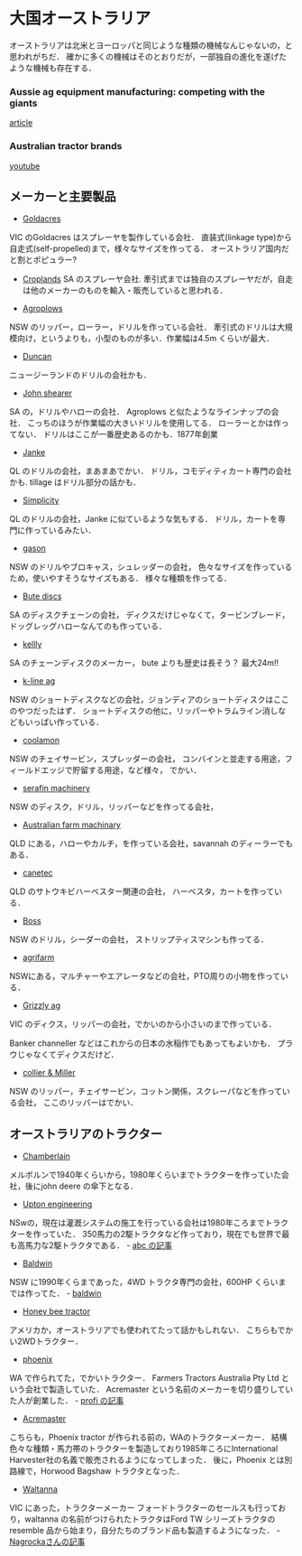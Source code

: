 # 大国オーストラリア

オーストラリアは北米とヨーロッパと同じような種類の機械なんじゃないの，と思われがちだ．
確かに多くの機械はそのとおりだが，一部独自の進化を遂げたような機械も存在する．


### Aussie ag equipment manufacturing: competing with the giants

[article](https://www.theaustralianfarmer.com/aussie-ag-equipment-manufacturing-competing-with-the-giants)

### Australian tractor brands

[youtube](https://www.youtube.com/watch?app=desktop&v=DC5Yp-0p-ug)

## メーカーと主要製品
- [Goldacres](https://www.goldacres.com.au/products)

VIC のGoldacres はスプレーヤを製作している会社．
直装式(linkage type)から自走式(self-propelled)まで，様々なサイズを作ってる．
オーストラリア国内だと割とポピュラー?

- [Croplands](https://croplands.com/au/)
SA のスプレーヤ会社. 
牽引式までは独自のスプレーヤだが，自走は他のメーカーのものを輸入・販売していると思われる．

- [Agroplows](https://www.agrowplow.com.au/)

NSW のリッパー，ローラー，ドリルを作っている会社．
牽引式のドリルは大規模向け，というよりも，小型のものが多い．作業幅は4.5m くらいが最大．

- [Duncan]()

ニュージーランドのドリルの会社かも．

- [John shearer](https://johnshearer.com.au/)

SA の，ドリルやハローの会社．
Agroplows と似たようなラインナップの会社．
こっちのほうが作業幅の大きいドリルを使用してる．
ローラーとかは作ってない．
ドリルはここが一番歴史あるのかも．1877年創業

- [Janke](https://www.janke.com.au/) 

QL のドリルの会社，まあまあでかい．
ドリル，コモディティカート専門の会社かも.
tillage はドリル部分の話かも．

- [Simplicity](https://www.simplicityaus.com.au/)

QL のドリルの会社，Janke に似ているような気もする．
ドリル，カートを専門に作っているみたい．

- [gason](https://gason.com.au/)

NSW のドリルやブロキャス，シュレッダーの会社，
色々なサイズを作っているため，使いやすそうなサイズもある．
様々な種類を作ってる．

- [Bute discs](https://butediscs.com/)

SA のディスクチェーンの会社，
ディクスだけじゃなくて，タービンブレード，ドッグレッグハローなんてのも作っている．

- [kellly](https://kellytillage.com/)

SA のチェーンディスクのメーカー，
bute よりも歴史は長そう？
最大24m!!

- [k-line ag](https://k-line.net.au/)

NSW のショートディスクなどの会社，ジョンディアのショートディスクはここのやつだったはず．
ショートディスクの他に，リッパーやトラムライン消しなどもいっぱい作っている．

- [coolamon](https://coolamon.com.au/)

NSW のチェイサービン，スプレッダーの会社，
コンバインと並走する用途，フィールドエッジで貯留する用途，など様々，
でかい．

- [serafin machinery](https://www.serafinmachinery.com.au/)

NSW のディスク，ドリル，リッパーなどを作ってる会社，

- [Australian farm machinary](https://daveyafm.com.au/)

QLD にある，ハローやカルチ，を作っている会社，savannah のディーラーでもある．

- [canetec](https://www.canetec.com.au/)

QLD のサトウキビハーベスター関連の会社，
ハーベスタ，カートを作っている．

- [Boss](https://bossagriculture.com.au/)

NSW のドリル，シーダーの会社，
ストリップティスマシンも作ってる．

- [agrifarm](https://agrifarm.com.au/)

NSWにある，マルチャーやエアレータなどの会社，PTO周りの小物を作っている．

- [Grizzly ag](https://grizzlyag.com.au/)

VIC のディクス，リッパーの会社，でかいのから小さいのまで作っている．

Banker channeller などはこれからの日本の水稲作でもあってもよいかも．
プラウじゃなくてディクスだけど．

- [collier & Miller](https://www.colliermiller.com.au/agriculture/candm-farm-machinery)

NSW のリッパー，チェイサービン，コットン関係，スクレーパなどを作っている会社，
ここのリッパーはでかい．



## オーストラリアのトラクター

- [Chamberlain](https://en.wikipedia.org/wiki/Chamberlain_Tractors)

メルボルンで1940年くらいから，1980年くらいまでトラクターを作っていた会社，後にjohn deere の傘下となる．

- [Upton engineering ](https://upton.com.au/about-us/history/)

NSwの，現在は灌漑システムの施工を行っている会社は1980年ころまでトラクターを作っていた．
350馬力の2駆トラクタなど作っており，現在でも世界で最も高馬力な2駆トラクタである．
    - [abc の記事](https://www.abc.net.au/news/2023-11-12/history-of-the-corowa-upton-tractor/103079928)

- [Baldwin](https://www.tractordata.com/farm-tractors/tractor-brands/baldwin/baldwin-tractors-horsepower-sorted.html)

NSW に1990年くらまであった，4WD トラクタ専門の会社，600HP くらいまでは作ってた．
    - [baldwin](https://tractors.fandom.com/wiki/Baldwin)

- [Honey bee tractor](https://www.producer.com/crops/worlds-biggest-honey-bees-created-buzz-in-their-day/)

アメリカか，オーストラリアでも使われてたって話かもしれない．
こちらもでかい2WDトラクター．

- [phoenix](https://tractors.fandom.com/wiki/Phoenix_tractors)

WA で作られてた，でかいトラクター．
Farmers Tractors Australia Pty Ltd という会社で製造していた．
Acremaster という名前のメーカーを切り盛りしていた人が創業した．
    - [profi の記事](https://www.profi.co.uk/news/first-australian-made-tractor-in-30-years/)

- [Acremaster](https://tractors.fandom.com/wiki/Acremaster)

こちらも，Phoenix tractor が作られる前の，WAのトラクターメーカー．
結構色々な種類・馬力帯のトラクターを製造しており1985年ころにInternational Harvester社の名義で販売されるようになってしまった．
後に，Phoenix とは別路線で，Horwood Bagshaw トラクタとなった．

- [Waltanna](https://tractors.fandom.com/wiki/Waltanna)

VIC にあった，トラクターメーカー
フォードトラクターのセールスも行っており，waltanna の名前がつけられたトラクタはFord TW シリーズトラクタのresemble 品から始まり，自分たちのブランド品も製造するようになった．
    - [Nagrockaさんの記事](./article/waltanna.md)

